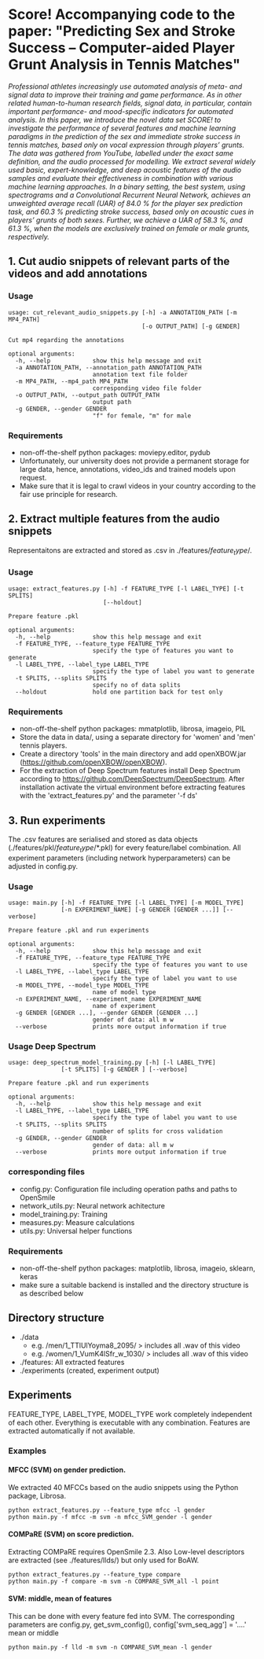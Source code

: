 # Score! Accompanying code to the paper: "Predicting Sex and Stroke Success – Computer-aided Player Grunt Analysis in Tennis Matches"

*Professional athletes increasingly use automated analysis of meta- and signal data to improve their training and game performance. As in other related human-to-human research fields, signal data, in particular, contain important performance- and mood-specific indicators for automated analysis. In this paper, we introduce the novel data set SCORE! to investigate the performance of several features and machine learning paradigms in the prediction of the sex and immediate stroke success in tennis matches, based only on vocal expression through players’ grunts. The data was gathered from YouTube, labelled under the exact same definition, and the audio processed for modelling. We extract several widely used basic, expert-knowledge, and deep acoustic features of the audio samples and evaluate their effectiveness in combination with various machine learning approaches. In a binary setting, the best system, using spectrograms and a Convolutional Recurrent Neural Network, achieves an unweighted average recall (UAR) of 84.0 % for the player sex prediction task, and 60.3 % predicting stroke success, based only on acoustic cues in players’ grunts of both sexes. Further, we achieve a UAR of 58.3 %, and 61.3 %, when the models are exclusively trained on female or male grunts, respectively.*

## 1. Cut audio snippets of relevant parts of the videos and add annotations

### Usage
```
usage: cut_relevant_audio_snippets.py [-h] -a ANNOTATION_PATH [-m MP4_PATH]
                                      [-o OUTPUT_PATH] [-g GENDER]

Cut mp4 regarding the annotations

optional arguments:
  -h, --help            show this help message and exit
  -a ANNOTATION_PATH, --annotation_path ANNOTATION_PATH
                        annotation text file folder
  -m MP4_PATH, --mp4_path MP4_PATH
                        corresponding video file folder
  -o OUTPUT_PATH, --output_path OUTPUT_PATH
                        output path
  -g GENDER, --gender GENDER
                        "f" for female, "m" for male
```
### Requirements
- non-off-the-shelf python packages: moviepy.editor, pydub
- Unfortunately, our university does not provide a permanent storage for large data, hence, annotations, video_ids and trained models upon request.
- Make sure that it is legal to crawl videos in your country according to the fair use principle for research.

## 2. Extract multiple features from the audio snippets
Representaitons are extracted and stored as .csv in ./features/$feature_type$/. 
### Usage
```
usage: extract_features.py [-h] -f FEATURE_TYPE [-l LABEL_TYPE] [-t SPLITS]
                           [--holdout]

Prepare feature .pkl

optional arguments:
  -h, --help            show this help message and exit
  -f FEATURE_TYPE, --feature_type FEATURE_TYPE
                        specify the type of features you want to generate
  -l LABEL_TYPE, --label_type LABEL_TYPE
                        specify the type of label you want to generate
  -t SPLITS, --splits SPLITS
                        specify no of data splits
  --holdout             hold one partition back for test only
```
### Requirements
- non-off-the-shelf python packages: mmatplotlib, librosa, imageio, PIL
- Store the data in data/, using a separate directory for 'women' and 'men' tennis players.
- Create a directory 'tools' in the main directory and add openXBOW.jar (https://github.com/openXBOW/openXBOW).
- For the extraction of Deep Spectrum features install Deep Spectrum according to https://github.com/DeepSpectrum/DeepSpectrum. After installation activate the virtual environment before extracting features with the 'extract_features.py' and the parameter '-f ds'  

## 3. Run experiments
The .csv features are serialised and stored as data objects (./features/pkl/$feature_type$/\*.pkl) for every feature/label combination. All experiment parameters (including network hyperparameters) can be adjusted in config.py.
### Usage
```
usage: main.py [-h] -f FEATURE_TYPE [-l LABEL_TYPE] [-m MODEL_TYPE]
               [-n EXPERIMENT_NAME] [-g GENDER [GENDER ...]] [--verbose]

Prepare feature .pkl and run experiments

optional arguments:
  -h, --help            show this help message and exit
  -f FEATURE_TYPE, --feature_type FEATURE_TYPE
                        specify the type of features you want to use
  -l LABEL_TYPE, --label_type LABEL_TYPE
                        specify the type of label you want to use
  -m MODEL_TYPE, --model_type MODEL_TYPE
                        name of model type
  -n EXPERIMENT_NAME, --experiment_name EXPERIMENT_NAME
                        name of experiment
  -g GENDER [GENDER ...], --gender GENDER [GENDER ...]
                        gender of data: all m w
  --verbose             prints more output information if true
```
### Usage Deep Spectrum
```
usage: deep_spectrum_model_training.py [-h] [-l LABEL_TYPE] 
               [-t SPLITS] [-g GENDER ] [--verbose]

Prepare feature .pkl and run experiments

optional arguments:
  -h, --help            show this help message and exit
  -l LABEL_TYPE, --label_type LABEL_TYPE
                        specify the type of label you want to use
  -t SPLITS, --splits SPLITS
                        number of splits for cross validation
  -g GENDER, --gender GENDER
                        gender of data: all m w
  --verbose             prints more output information if true
```
### corresponding files
- config.py: Configuration file including operation paths and paths to OpenSmile
- network_utils.py: Neural network achitecture
- model_training.py: Training
- measures.py: Measure calculations
- utils.py: Universal helper functions

### Requirements
- non-off-the-shelf python packages: matplotlib, librosa, imageio, sklearn, keras
- make sure a suitable backend is installed and the directory structure is as described below

## Directory structure
- ./data
  - e.g. /men/1_TTlUlYoyma8_2095/ > includes all .wav of this video
  - e.g. /women/1_VumK4lSfr_w_1030/ > includes all .wav of this video
- ./features: All extracted features
- ./experiments (created, experiment output)

## Experiments
FEATURE_TYPE, LABEL_TYPE, MODEL_TYPE work completely independent of each other. Everything is executable with any combination. Features are extracted automatically if not available.

### Examples
#### MFCC (SVM) on gender prediction.
We extracted 40 MFCCs based on the audio snippets using the Python package, Librosa. 
 ```
 python extract_features.py --feature_type mfcc -l gender
 python main.py -f mfcc -m svm -n mfcc_SVM_gender -l gender 
 ```
#### COMPaRE (SVM) on score prediction.
Extracting COMPaRE requires OpenSmile 2.3. Also Low-level descriptors are extracted (see ./features/llds/) but only used for BoAW.
```
python extract_features.py --feature_type compare
python main.py -f compare -m svm -n COMPARE_SVM_all -l point
```
#### SVM: middle, mean of features
This can be done with every feature fed into SVM. The corresponding parameters are config.py, get_svm_config(), config['svm_seq_agg'] = '....' mean or middle
```
python main.py -f lld -m svm -n COMPARE_SVM_mean -l gender 
```
